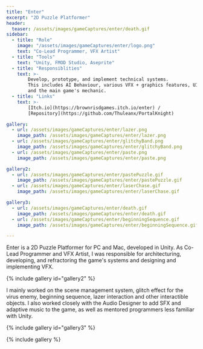 ```yaml
---
title: "Enter"
excerpt: "2D Puzzle Platformer"
header:
  teaser: /assets/images/gameCaptures/enter/death.gif
sidebar:
  - title: "Role"
    image: "/assets/images/gameCaptures/enter/logo.png"
    text: "Co-Lead Programmer, VFX Artist"
  - title: "Tools"
    text: "Unity, FMOD Studio, Aseprite"
  - title: "Responsiblities"
    text: >-
        Develop, prototype, and implement technical systems.
        This includes AI Behaviour, various VFX + graphics features, UI polish, sound integration, 
        and the main game's mechanic.
  - title: "Links"
    text: >-
        [Itch.io](https://brownrisdgames.itch.io/enter) /
        [Repository](https://github.com/Thuleanx/PortalKnight)

gallery:
  - url: /assets/images/gameCaptures/enter/lazer.png
    image_path: /assets/images/gameCaptures/enter/lazer.png
  - url: /assets/images/gameCaptures/enter/glitchyBand.png
    image_path: /assets/images/gameCaptures/enter/glitchyBand.png
  - url: /assets/images/gameCaptures/enter/paste.png
    image_path: /assets/images/gameCaptures/enter/paste.png

gallery2:
  - url: /assets/images/gameCaptures/enter/pastePuzzle.gif
    image_path: /assets/images/gameCaptures/enter/pastePuzzle.gif
  - url: /assets/images/gameCaptures/enter/laserChase.gif
    image_path: /assets/images/gameCaptures/enter/laserChase.gif

gallery3:
  - url: /assets/images/gameCaptures/enter/death.gif
    image_path: /assets/images/gameCaptures/enter/death.gif
  - url: /assets/images/gameCaptures/enter/beginningSequence.gif
    image_path: /assets/images/gameCaptures/enter/beginningSequence.gif

---
```

  <!-- overlay_color: "#000" -->
  <!-- overlay_filter: "0.1" -->
  <!-- overlay_image: /assets/images/gameCaptures/enter/lookToPlatform.png -->
Enter is a 2D Puzzle Platformer for PC and Mac, developed in Unity.
As Co-Lead Programmer and VFX Artist, I was responsible for architecturing, developing, and refractoring the game's 
systems and designing and implementing VFX.


{% include gallery id="gallery2" %}

I mainly worked on the scene management system, glitch effect for the virus enemy, beginning sequence, 
lazer interaction and other interactible objects.
I also worked closely with the Audio Designer to add SFX and adaptive music to the game, as well as mentored
programmers less familiar with Unity.

{% include gallery id="gallery3" %}
<!-- {% include figure image_path="/assets/images/gameCaptures/enter/death.gif" alt="gameplay image" %} -->
{% include gallery %}


